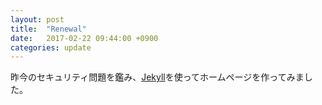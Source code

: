 ```yaml
---
layout: post
title:  "Renewal"
date:   2017-02-22 09:44:00 +0900
categories: update
---
```

昨今のセキュリティ問題を鑑み、[Jekyll](https://jekyllrb.com/)を使ってホームページを作ってみました。
